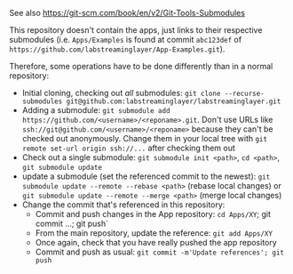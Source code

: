See also https://git-scm.com/book/en/v2/Git-Tools-Submodules

This repository doesn't contain the apps, just links to their respective submodules
(i.e. `Apps/Examples` is found at commit `abc123def` of
`https://github.com/labstreaminglayer/App-Examples.git`).

Therefore, some operations have to be done differently than in a normal repository:

- Initial cloning, checking out *all* submodules: `git clone --recurse-submodules git@github.com:labstreaminglayer/labstreaminglayer.git`
- Adding a submodule: `git submodule add https://github.com/<username>/<reponame>.git`.
  Don't use URLs like `ssh://git@github.com/<username>/<reponame>` because they can't be
  checked out anonymously.
  Change them in your local tree with `git remote set-url origin ssh://...` after checking them out
- Check out a single submodule: `git submodule init <path>`, `cd <path>`, `git submodule update`
- update a submodule (set the referenced commit to the newest):
  `git submodule update --remote --rebase <path>`  (rebase local changes) or
  `git submodule update --remote --merge <path>` (merge local changes)
- Change the commit that's referenced in this repository:
    - Commit and push changes in the App repository: `cd Apps/XY`; git commit ...; git push`
    - From the main repository, update the reference: `git add Apps/XY`
    - Once again, check that you have really pushed the app repository
    - Commit and push as usual: `git commit -m'Update references'; git push`

